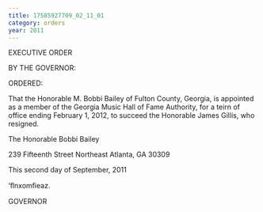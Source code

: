 ```yaml
---
title: 17585927709_02_11_01
category: orders
year: 2011
---
```

 

EXECUTIVE ORDER

BY THE GOVERNOR:

ORDERED:

That the Honorable M. Bobbi Bailey of Fulton County, Georgia, is
appointed as a member of the Georgia Music Hall of Fame
Authority, for a teirn of office ending February 1, 2012, to succeed
the Honorable James Gillis, who resigned.

The Honorable Bobbi Bailey

239 Fifteenth Street Northeast
Atlanta, GA 30309

This second day of September, 2011

‘ﬂnxomﬁeaz.

GOVERNOR

